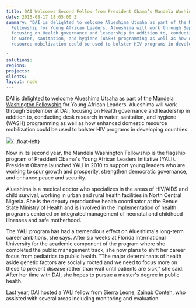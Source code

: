 ```yaml
---
title: DAI Welcomes Second Fellow from President Obama’s Mandela Washington Fellowship
date: 2015-08-17 18:05:00 Z
summary: 'DAI is delighted to welcome Alueshima Utsaha as part of the Mandela Washington
  Fellowship for Young African Leaders. Alueshima will work through September at DAI,
  focusing on Health governance and leadership in addition to, conducting desk research
  in water, sanitation, and hygiene (WASH) programming as well as how enhanced domestic
  resource mobilization could be used to bolster HIV programs in developing countries.

'
solutions: 
regions: 
projects: 
clients: 
layout: node
---
```


DAI is delighted to welcome Alueshima Utsaha as part of the [Mandela Washington Fellowship][1] for Young African Leaders. Alueshima will work through September at DAI, focusing on Health governance and leadership in addition to, conducting desk research in water, sanitation, and hygiene (WASH) programming as well as how enhanced domestic resource mobilization could be used to bolster HIV programs in developing countries.

![][2]{:.float-left}

Now in its second year, the Mandela Washington Fellowship is the flagship program of President Obama's Young African Leaders Initiative (YALI). President Obama launched YALI in 2010 to support young leaders who are working to spur growth and prosperity, strengthen democratic governance, and enhance peace and security.

Alueshima is a medical doctor who specializes in the areas of HIV/AIDS and child survival, working in urban and rural health facilities in North Central Nigeria. She is the deputy reproductive health coordinator at the Benue State Ministry of Health and is involved in the implementation of health programs centered on integrated management of neonatal and childhood illnesses and safe motherhood.

The YALI program has had a tremendous effect on Alueshima's long-term career ambitions, she says. After six weeks at Florida International University for the academic component of the program where she completed the public management track, she now plans to shift her career focus from pediatrics to public health. "The major determinants of health aside genetic factors are socially rooted and we need to focus more on these to prevent disease rather than wait until patients are sick," she said. After her time with DAI, she hopes to pursue a master's degree in public health.

Last year, DAI [hosted][3] a YALI fellow from Sierra Leone, Zainab Conteh, who assisted with several areas including monitoring and evaluation.

[1]: https://youngafricanleaders.state.gov/washington-fellowship/
[2]: /assets/images/news/Alu.jpg
[3]: /news/dai-hosts-fellow-president-obama%E2%80%99s-mandela-washington-fellowship

